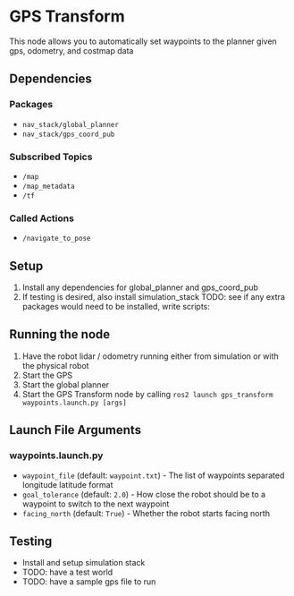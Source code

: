 # GPS Transform 
This node allows you to automatically set waypoints to the planner given gps, odometry, and costmap data

## Dependencies
### Packages
- ```nav_stack/global_planner```
- ```nav_stack/gps_coord_pub```

### Subscribed Topics
- ```/map```
- ```/map_metadata```
- ```/tf```

### Called Actions
- ```/navigate_to_pose```

## Setup
1. Install any dependencies for global_planner and gps_coord_pub
2. If testing is desired, also install simulation_stack
TODO: see if any extra packages would need to be installed, write scripts:

## Running the node
1. Have the robot lidar / odometry running either from simulation or with the physical robot
2. Start the GPS
3. Start the global planner
4. Start the GPS Transform node by calling ```ros2 launch gps_transform waypoints.launch.py [args]```

## Launch File Arguments
### waypoints.launch.py
- ```waypoint_file``` (default: ```waypoint.txt```) - The list of waypoints separated longitude latitude format
- ```goal_tolerance``` (default: ```2.0```) - How close the robot should be to a waypoint to switch to the next waypoint
- ```facing_north``` (default: ```True```) - Whether the robot starts facing north

## Testing
- Install and setup simulation stack
- TODO: have a test world
- TODO: have a sample gps file to run
